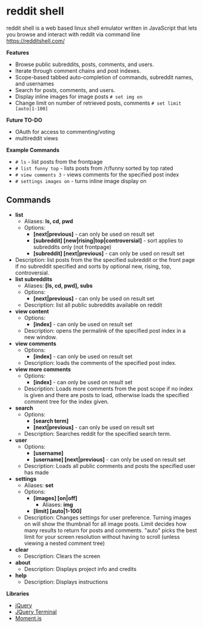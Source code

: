 # reddit shell

reddit shell is a web based linux shell emulator written in JavaScript that lets you browse and interact with reddit via command line https://redditshell.com/

**Features**

* Browse public subreddits, posts, comments, and users.
* Iterate through comment chains and post indexes.
* Scope-based tabbed auto-completion of commands, subreddit names, and usernames
* Search for posts, comments, and users.
* Display inline images for image posts `# set img on`
* Change limit on number of retrieved posts, comments `# set limit [auto|1-100]`

**Future TO-DO**

* OAuth for access to commenting/voting
* multireddit views

**Example Commands**

* `# ls` - list posts from the frontpage
* `# list funny top` - lists posts from /r/funny sorted by top rated
* `# view comments 3` - views comments for the specified post index 
* `# settings images on` - turns inline image display on

## Commands 

* **list**
  * Aliases: **ls, cd, pwd**
  * Options:
    * **[next|previous]** - can only be used on result set
    * **[subreddit] [new|rising|top|controversial]** - sort applies to subreddits only (not frontpage)
    * **[subreddit] [next|previous]** - can only be used on result set
 * Description: list posts from the the specified subreddit or the front page if no subreddit specified and sorts by optional new, rising, top, controversial.
* **list subreddits**
  * Aliases: **[ls, cd, pwd], subs** 
  * Options:
    * **[next|previous]** - can only be used on result set
  * Description: list all public subreddits available on reddit
* **view content**
  * Options:
    * **[index]** - can only be used on result set
  * Description: opens the permalink of the specified post index in a new window.
* **view comments**
  * Options:
    * **[index]** - can only be used on result set
  * Description: loads the comments of the specified post index.
* **view more comments**
  * Options:
    * **[index]** - can only be used on result set
  * Description: Loads more comments from the post scope if no index is given and there are posts to load, otherwise loads the specified comment tree for the index given.
* **search**
  * Options:
    * **[search term]**
    * **[next|previous]** - can only be used on result set
  * Description: Searches reddit for the specified search term.
* **user**
  * Options:
    * **[username]**
    * **[username] [next|previous]** - can only be used on result set
  * Description: Loads all public comments and posts the specified user has made
* **settings**
  * Aliases: **set**
  * Options:
    * **[images] [on|off]**
      * Aliases: **img**
    * **[limit] [auto|1-100]**
  * Description: Changes settings for user preference. Turning images on will show the thumbnail for all image posts. Limit decides how many results to return for posts and comments. "auto" picks the best limit for your screen resolution without having to scroll (unless viewing a nested comment tree)
* **clear**
  * Description: Clears the screen
* **about**
  * Description: Displays project info and credits
* **help**
  * Description: Displays instructions

**Libraries**

- [jQuery](https://jquery.com/)
- [JQuery Terminal](http://terminal.jcubic.pl/)
- [Moment.js](http://momentjs.com/)